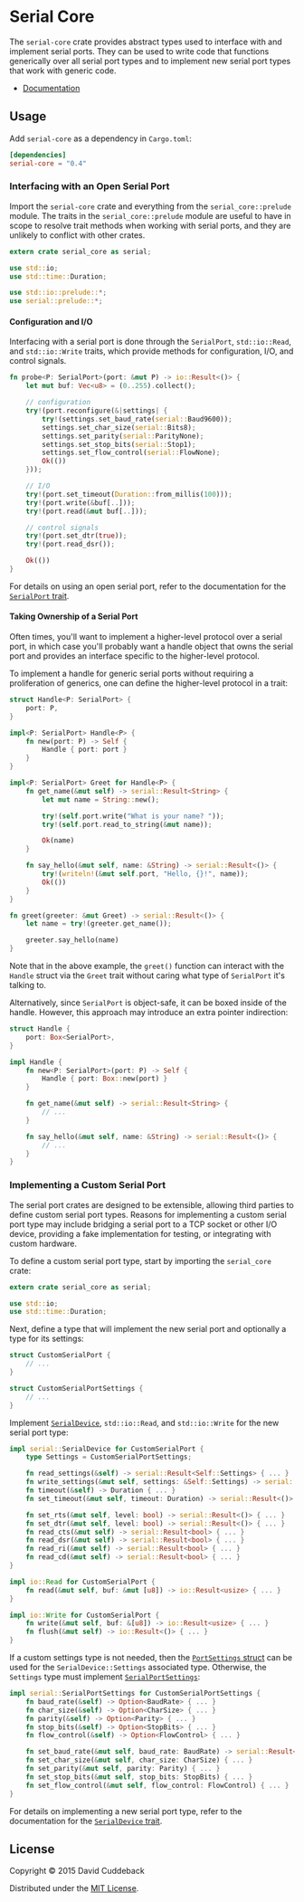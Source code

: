 # Serial Core

The `serial-core` crate provides abstract types used to interface with and implement serial ports.
They can be used to write code that functions generically over all serial port types and to
implement new serial port types that work with generic code.

* [Documentation](http://dcuddeback.github.io/serial-rs/serial_core/)


## Usage

Add `serial-core` as a dependency in `Cargo.toml`:

```toml
[dependencies]
serial-core = "0.4"
```

### Interfacing with an Open Serial Port

Import the `serial-core` crate and everything from the `serial_core::prelude` module. The traits in
the `serial_core::prelude` module are useful to have in scope to resolve trait methods when
working with serial ports, and they are unlikely to conflict with other crates.

```rust
extern crate serial_core as serial;

use std::io;
use std::time::Duration;

use std::io::prelude::*;
use serial::prelude::*;
```

#### Configuration and I/O

Interfacing with a serial port is done through the `SerialPort`, `std::io::Read`, and
`std::io::Write` traits, which provide methods for configuration, I/O, and control signals.

```rust
fn probe<P: SerialPort>(port: &mut P) -> io::Result<()> {
    let mut buf: Vec<u8> = (0..255).collect();

    // configuration
    try!(port.reconfigure(&|settings| {
        try!(settings.set_baud_rate(serial::Baud9600));
        settings.set_char_size(serial::Bits8);
        settings.set_parity(serial::ParityNone);
        settings.set_stop_bits(serial::Stop1);
        settings.set_flow_control(serial::FlowNone);
        Ok(())
    }));

    // I/O
    try!(port.set_timeout(Duration::from_millis(100)));
    try!(port.write(&buf[..]));
    try!(port.read(&mut buf[..]));

    // control signals
    try!(port.set_dtr(true));
    try!(port.read_dsr());

    Ok(())
}
```

For details on using an open serial port, refer to the documentation for the [`SerialPort`
trait](http://dcuddeback.github.io/serial-rs/serial-core/trait.SerialPort.html).

#### Taking Ownership of a Serial Port

Often times, you'll want to implement a higher-level protocol over a serial port, in which case
you'll probably want a handle object that owns the serial port and provides an interface specific to
the higher-level protocol.

To implement a handle for generic serial ports without requiring a proliferation of generics, one
can define the higher-level protocol in a trait:

```rust
struct Handle<P: SerialPort> {
    port: P,
}

impl<P: SerialPort> Handle<P> {
    fn new(port: P) -> Self {
        Handle { port: port }
    }
}

impl<P: SerialPort> Greet for Handle<P> {
    fn get_name(&mut self) -> serial::Result<String> {
        let mut name = String::new();

        try!(self.port.write("What is your name? "));
        try!(self.port.read_to_string(&mut name));

        Ok(name)
    }

    fn say_hello(&mut self, name: &String) -> serial::Result<()> {
        try!(writeln!(&mut self.port, "Hello, {}!", name));
        Ok(())
    }
}

fn greet(greeter: &mut Greet) -> serial::Result<()> {
    let name = try!(greeter.get_name());

    greeter.say_hello(name)
}
```

Note that in the above example, the `greet()` function can interact with the `Handle` struct via the
`Greet` trait without caring what type of `SerialPort` it's talking to.

Alternatively, since `SerialPort` is object-safe, it can be boxed inside of the handle. However,
this approach may introduce an extra pointer indirection:

```rust
struct Handle {
    port: Box<SerialPort>,
}

impl Handle {
    fn new<P: SerialPort>(port: P) -> Self {
        Handle { port: Box::new(port) }
    }

    fn get_name(&mut self) -> serial::Result<String> {
        // ...
    }

    fn say_hello(&mut self, name: &String) -> serial::Result<()> {
        // ...
    }
}
```

### Implementing a Custom Serial Port

The serial port crates are designed to be extensible, allowing third parties to define custom serial
port types. Reasons for implementing a custom serial port type may include bridging a serial port to
a TCP socket or other I/O device, providing a fake implementation for testing, or integrating with
custom hardware.

To define a custom serial port type, start by importing the `serial_core` crate:

```rust
extern crate serial_core as serial;

use std::io;
use std::time::Duration;
```

Next, define a type that will implement the new serial port and optionally a type for its settings:

```rust
struct CustomSerialPort {
    // ...
}

struct CustomSerialPortSettings {
    // ...
}
```

Implement
[`SerialDevice`](http://dcuddeback.github.io/serial-rs/serial-core/trait.SerialDevice.html),
`std::io::Read`, and `std::io::Write` for the new serial port type:

```rust
impl serial::SerialDevice for CustomSerialPort {
    type Settings = CustomSerialPortSettings;

    fn read_settings(&self) -> serial::Result<Self::Settings> { ... }
    fn write_settings(&mut self, settings: &Self::Settings) -> serial::Result<()> { ... }
    fn timeout(&self) -> Duration { ... }
    fn set_timeout(&mut self, timeout: Duration) -> serial::Result<()> { ... }

    fn set_rts(&mut self, level: bool) -> serial::Result<()> { ... }
    fn set_dtr(&mut self, level: bool) -> serial::Result<()> { ... }
    fn read_cts(&mut self) -> serial::Result<bool> { ... }
    fn read_dsr(&mut self) -> serial::Result<bool> { ... }
    fn read_ri(&mut self) -> serial::Result<bool> { ... }
    fn read_cd(&mut self) -> serial::Result<bool> { ... }
}

impl io::Read for CustomSerialPort {
    fn read(&mut self, buf: &mut [u8]) -> io::Result<usize> { ... }
}

impl io::Write for CustomSerialPort {
    fn write(&mut self, buf: &[u8]) -> io::Result<usize> { ... }
    fn flush(&mut self) -> io::Result<()> { ... }
}
```

If a custom settings type is not needed, then the [`PortSettings`
struct](http://dcuddeback.github.io/serial-rs/serial-core/struct.PortSettings.html) can be used for
the `SerialDevice::Settings` associated type. Otherwise, the `Settings` type must implement
[`SerialPortSettings`](http://dcuddeback.github.io/serial-rs/serial-core/trait.SerialPortSettings.html):

```rust
impl serial::SerialPortSettings for CustomSerialPortSettings {
    fn baud_rate(&self) -> Option<BaudRate> { ... }
    fn char_size(&self) -> Option<CharSize> { ... }
    fn parity(&self) -> Option<Parity> { ... }
    fn stop_bits(&self) -> Option<StopBits> { ... }
    fn flow_control(&self) -> Option<FlowControl> { ... }

    fn set_baud_rate(&mut self, baud_rate: BaudRate) -> serial::Result<()> { ... }
    fn set_char_size(&mut self, char_size: CharSize) { ... }
    fn set_parity(&mut self, parity: Parity) { ... }
    fn set_stop_bits(&mut self, stop_bits: StopBits) { ... }
    fn set_flow_control(&mut self, flow_control: FlowControl) { ... }
}
```

For details on implementing a new serial port type, refer to the documentation for the
[`SerialDevice` trait](http://dcuddeback.github.io/serial-rs/serial-core/trait.SerialDevice.html).

## License

Copyright © 2015 David Cuddeback

Distributed under the [MIT License](LICENSE).

